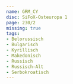 ```yaml
---
name: GRM_CY
disc: SiFoX-Osteuropa 1
page: 230/2
missing: true
tags:
- Belorussisch
- Bulgarisch
- Kyrillisch
- Makedonisch
- Russisch
- Russisch-Alt
- Serbokroatisch
---
```

